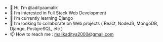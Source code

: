 - 👋 Hi, I’m @adityaamalik
- 👀 I’m interested in Full Stack Web Development
- 🌱 I’m currently learning Django
- 💞️ I’m looking to collaborate on Web projects ( React, NodeJS, MongoDB, Django, PostgreSQL, etc )
- 📫 How to reach me : malikaditya2000@gmail.com

<!---
adityaamalik/adityaamalik is a ✨ special ✨ repository because its `README.md` (this file) appears on your GitHub profile.
You can click the Preview link to take a look at your changes.
--->

